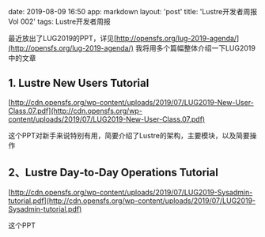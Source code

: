 date: 2019-08-09 16:50
app: markdown
layout: 'post'
title: 'Lustre开发者周报Vol 002'
tags: Lustre开发者周报

最近放出了LUG2019的PPT，详见[http://opensfs.org/lug-2019-agenda/](http://opensfs.org/lug-2019-agenda/)
我将用多个篇幅整体介绍一下LUG2019中的文章
## 1. Lustre New Users Tutorial 
[http://cdn.opensfs.org/wp-content/uploads/2019/07/LUG2019-New-User-Class.07.pdf](http://cdn.opensfs.org/wp-content/uploads/2019/07/LUG2019-New-User-Class.07.pdf)    
  
这个PPT对新手来说特别有用，简要介绍了Lustre的架构，主要模块，以及简要操作


## 2、Lustre Day‐to‐Day Operations Tutorial
[http://cdn.opensfs.org/wp-content/uploads/2019/07/LUG2019-Sysadmin-tutorial.pdf](http://cdn.opensfs.org/wp-content/uploads/2019/07/LUG2019-Sysadmin-tutorial.pdf)      

这个PPT
